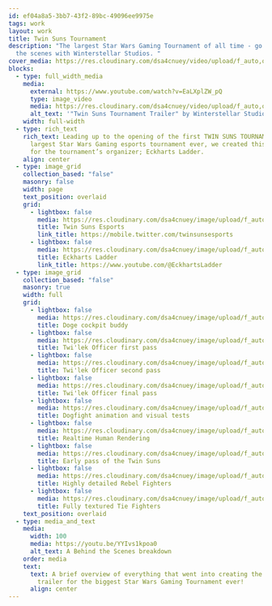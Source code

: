```yaml
---
id: ef04a8a5-3bb7-43f2-89bc-49096ee9975e
tags: work
layout: work
title: Twin Suns Tournament
description: "The largest Star Wars Gaming Tournament of all time - go behind
  the scenes with Winterstellar Studios. "
cover_media: https://res.cloudinary.com/dsa4cnuey/video/upload/f_auto,q_auto/v1671612592/Work/Twin%20Suns%20Tournament/Twin_Suns_Tournament_cover_loop_gwivy9.mp4
blocks:
  - type: full_width_media
    media:
      external: https://www.youtube.com/watch?v=EaLXplZW_pQ
      type: image_video
      media: https://res.cloudinary.com/dsa4cnuey/video/upload/f_auto,q_auto/v1671613738/Work/Twin%20Suns%20Tournament/Twin_Suns_Tournament_Trailer_1_1_rb4fdk.mp4
      alt_text: '"Twin Suns Tournament Trailer" by Winterstellar Studios'
    width: full-width
  - type: rich_text
    rich_text: Leading up to the opening of the first TWIN SUNS TOURNAMENT, the
      largest Star Wars Gaming esports tournament ever, we created this trailer
      for the tournament’s organizer; Eckharts Ladder.
    align: center
  - type: image_grid
    collection_based: "false"
    masonry: false
    width: page
    text_position: overlaid
    grid:
      - lightbox: false
        media: https://res.cloudinary.com/dsa4cnuey/image/upload/f_auto,q_auto/v1670990939/Work/Twin%20Suns%20Tournament/Logo_trans_t2pt57.png
        title: Twin Suns Esports
        link_title: https://mobile.twitter.com/twinsunsesports
      - lightbox: false
        media: https://res.cloudinary.com/dsa4cnuey/image/upload/f_auto,q_auto/v1670991050/Work/Defeat%20your%20Appetite/EL_Logo_ilwfao.png
        title: Eckharts Ladder
        link_title: https://www.youtube.com/@EckhartsLadder
  - type: image_grid
    collection_based: "false"
    masonry: true
    width: full
    grid:
      - lightbox: false
        media: https://res.cloudinary.com/dsa4cnuey/image/upload/f_auto,q_auto/v1670990982/Work/Twin%20Suns%20Tournament/DogeTextured_meedtv.png
        title: Doge cockpit buddy
      - lightbox: false
        media: https://res.cloudinary.com/dsa4cnuey/image/upload/f_auto,q_auto/v1671615983/Work/Twin%20Suns%20Tournament/twilek_iq5n4e.jpg
        title: Twi'lek Officer first pass
      - lightbox: false
        media: https://res.cloudinary.com/dsa4cnuey/image/upload/f_auto,q_auto/v1670990945/Work/Twin%20Suns%20Tournament/RebelBridgeFG_kavbsp.png
        title: Twi'lek Officer second pass
      - lightbox: false
        media: https://res.cloudinary.com/dsa4cnuey/image/upload/f_auto,q_auto/v1671615985/Work/Twin%20Suns%20Tournament/twilek2_qwpzum.png
        title: Twi'lek Officer final pass
      - lightbox: false
        media: https://res.cloudinary.com/dsa4cnuey/image/upload/f_auto,q_auto/v1670990940/Work/Twin%20Suns%20Tournament/XWingStill_vppahp.jpg
        title: Dogfight animation and visual tests
      - lightbox: false
        media: https://res.cloudinary.com/dsa4cnuey/image/upload/f_auto,q_auto/v1671615986/Work/Twin%20Suns%20Tournament/Captain_mcy87e.png
        title: Realtime Human Rendering
      - lightbox: false
        media: https://res.cloudinary.com/dsa4cnuey/image/upload/f_auto,q_auto/v1671615985/Work/Twin%20Suns%20Tournament/WideShotPreview_bsvgin.png
        title: Early pass of the Twin Suns
      - lightbox: false
        media: https://res.cloudinary.com/dsa4cnuey/image/upload/f_auto,q_auto/v1671616186/Work/Twin%20Suns%20Tournament/Rebel_Squad_mbrk5q.png
        title: Highly detailed Rebel Fighters
      - lightbox: false
        media: https://res.cloudinary.com/dsa4cnuey/image/upload/f_auto,q_auto/v1671616209/Work/Twin%20Suns%20Tournament/TIE_Squad_dp6pxf.png
        title: Fully textured Tie Fighters
    text_position: overlaid
  - type: media_and_text
    media:
      width: 100
      media: https://youtu.be/YYIvs1kpoa0
      alt_text: A Behind the Scenes breakdown
    order: media
    text:
      text: A brief overview of everything that went into creating the announcement
        trailer for the biggest Star Wars Gaming Tournament ever!
      align: center
---
```


